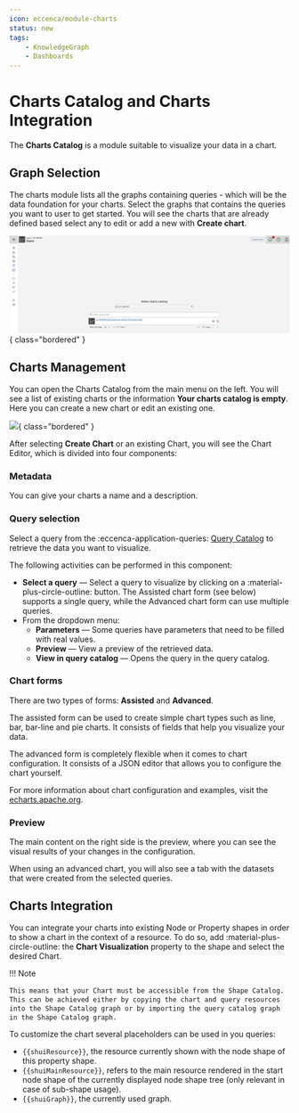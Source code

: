 ```yaml
---
icon: eccenca/module-charts
status: new
tags:
    - KnowledgeGraph
    - Dashboards
---
```


# Charts Catalog and Charts Integration

The **Charts Catalog** is a module suitable to visualize your data in a chart.

## Graph Selection

The charts module lists all the graphs containing queries - which will be the data foundation for your charts.
Select the graphs that contains the queries you want to user to get started.
You will see the charts that are already defined based select any to edit or add a new with **Create chart**.

![](Chart-graph-selection.png){ class="bordered" }

## Charts Management

You can open the Charts Catalog from the main menu on the left.
You will see a list of existing charts or the information **Your charts catalog is empty**.
Here you can create a new chart or edit an existing one.

![](23-03-ChartCreation.gif){ class="bordered" }

After selecting **Create Chart** or an existing Chart, you will see the Chart Editor, which is divided into four components:

### Metadata

You can give your charts a name and a description.

### Query selection

Select a query from the :eccenca-application-queries: [Query Catalog](../query-module/index.md) to retrieve the data you want to visualize.

The following activities can be performed in this component:

-   **Select a query** — Select a query to visualize by clicking on a :material-plus-circle-outline: button.
    The Assisted chart form (see below) supports a single query, while the Advanced chart form can use multiple queries.
-   From the dropdown menu:
    -   **Parameters** — Some queries have parameters that need to be filled with real values.
    -   **Preview** — View a preview of the retrieved data.
    -   **View in query catalog** — Opens the query in the query catalog.

### Chart forms

There are two types of forms: **Assisted** and **Advanced**.

The assisted form can be used to create simple chart types such as line, bar, bar-line and pie charts.
It consists of fields that help you visualize your data.

The advanced form is completely flexible when it comes to chart configuration.
It consists of a JSON editor that allows you to configure the chart yourself.

For more information about chart configuration and examples, visit the [echarts.apache.org](https://echarts.apache.org/examples/en/index.html).

### Preview

The main content on the right side is the preview, where you can see the visual results of your changes in the configuration.

When using an advanced chart, you will also see a tab with the datasets that were created from the selected queries.

## Charts Integration

You can integrate your charts into existing Node or Property shapes in order to show a chart in the context of a resource.
To do so, add :material-plus-circle-outline: the **Chart Visualization** property to the shape and select the desired Chart.

!!! Note

    This means that your Chart must be accessible from the Shape Catalog.
    This can be achieved either by copying the chart and query resources into the Shape Catalog graph or by importing the query catalog graph in the Shape Catalog graph.

To customize the chart several placeholders can be used in you queries:

-   `{{shuiResource}}`, the resource currently shown with the node shape of this property shape.
-   `{{shuiMainResource}}`, refers to the main resource rendered in the start node shape of the currently displayed node shape tree (only relevant in case of sub-shape usage).
-   `{{shuiGraph}}`, the currently used graph.
